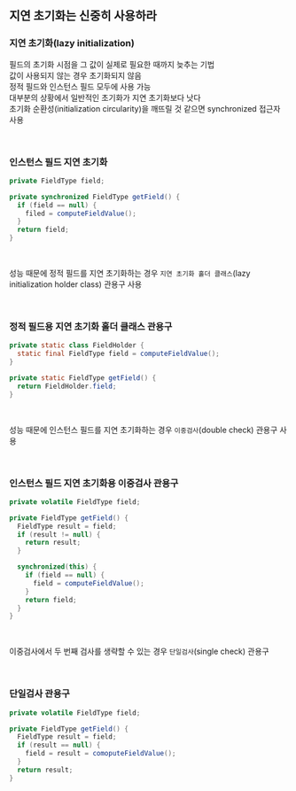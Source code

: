 ## 지연 초기화는 신중히 사용하라

### 지연 초기화(lazy initialization)
필드의 초기화 시점을 그 값이 실제로 필요한 때까지 늦추는 기법  
값이 사용되지 않는 경우 초기화되지 않음  
정적 필드와 인스턴스 필드 모두에 사용 가능  
대부분의 상황에서 일반적인 초기화가 지연 초기화보다 낫다  
초기화 순환성(initialization circularity)을 깨뜨릴 것 같으면 synchronized 접근자 사용  

<br>

### 인스턴스 필드 지연 초기화
````java
private FieldType field;

private synchronized FieldType getField() {
  if (field == null) {
    filed = computeFieldValue();
  }
  return field;
}
````

<br>

성능 때문에 정적 필드를 지연 초기화하는 경우 `지연 초기화 홀더 클래스`(lazy initialization holder class) 관용구 사용  

<br>

### 정적 필드용 지연 초기화 홀더 클래스 관용구
````java
private static class FieldHolder {
  static final FieldType field = computeFieldValue();
}

private static FieldType getField() {
  return FieldHolder.field;
}
````

<br>

성능 때문에 인스턴스 필드를 지연 초기화하는 경우 `이중검사`(double check) 관용구 사용  

<br>

### 인스턴스 필드 지연 초기화용 이중검사 관용구
````java
private volatile FieldType field;

private FieldType getField() {
  FieldType result = field;
  if (result != null) {
    return result;
  }

  synchronized(this) {
    if (field == null) {
      field = computeFieldValue();
    }
    return field;
  }
}
````

<br>

이중검사에서 두 번째 검사를 생략할 수 있는 경우 `단일검사`(single check) 관용구  

<br>

### 단일검사 관용구
````java
private volatile FieldType field;

private FieldType getField() {
  FieldType result = field;
  if (result == null) {
    field = result = comoputeFieldValue();
  }
  return result;
}
````

<br>



